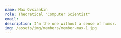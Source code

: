 ```yaml
---
name: Max Ovsiankin
role: Theoretical "Computer Scientist"
email: 
description: I'm the one without a sense of humor.
img: /assets/img/members/member-max-1.jpg
---
```

